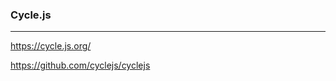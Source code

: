 ### Cycle.js
---
https://cycle.js.org/

https://github.com/cyclejs/cyclejs

```js



```

```
```

```
```

